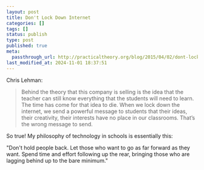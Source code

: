 ```yaml
---
layout: post
title: Don't Lock Down Internet
categories: []
tags: []
status: publish
type: post
published: true
meta:
  passthrough_url: http://practicaltheory.org/blog/2015/04/02/dont-lock-it-down/
last_modified_at: 2024-11-01 18:37:51
---
```


Chris Lehman:


>Behind the theory that this company is selling is the idea that the teacher can still know everything that the students will need to learn. The time has come for that idea to die. When we lock down the internet, we send a powerful message to students that their ideas, their creativity, their interests have no place in our classrooms. That’s the wrong message to send.



So true! My philosophy of technology in schools is essentially this:


"Don't hold people back. Let those who want to go as far forward as they want. Spend time and effort following up the rear, bringing those who are lagging behind up to the bare minimum."
